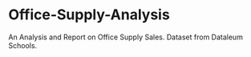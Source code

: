 # Office-Supply-Analysis
An Analysis and Report on Office Supply Sales. Dataset from Dataleum Schools.
